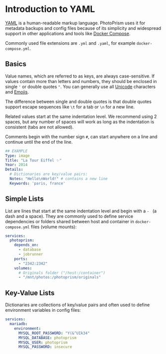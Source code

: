 # Introduction to YAML

[YAML](https://en.wikipedia.org/wiki/YAML) is a human-readable markup language. PhotoPrism uses it for metadata 
backups and config files because of its simplicity and widespread support in other applications and tools 
like [Docker Compose](https://dl.photoprism.app/docker/docker-compose.yml).

Commonly used file extensions are `.yml` and `.yaml`, for example `docker-compose.yml`.

## Basics ##

Value names, which are referred to as keys, are always case-sensitive. If values contain more than letters and numbers,
they should be enclosed in single `'` or double quotes `"`. You can generally use all [Unicode](https://home.unicode.org/)
characters and [Emojis](https://home.unicode.org/emoji/about-emoji/).

The difference between single and double quotes is that double quotes support escape sequences like `\t` for a tab
or `\n` for a new line.

Related values start at the same indentation level. We recommend using 2 spaces, but any number of spaces will work 
as long as the indentation is consistent (tabs are not allowed).

Comments begin with the number sign `#`, can start anywhere on a line and continue until the end of the line.

```yaml
## EXAMPLE
Type: image
Title: "La Tour Eiffel ✨"
Year: 2014
Details:
  # Dictionaries are key/value pairs:
  Notes: "Hello\nWorld!" # contains a new line
  Keywords: 'paris, france'
```

## Simple Lists ##

List are lines that start at the same indentation level and begin with a `- ` (a dash and a space).
They are commonly used to define service dependencies or folders shared between host and container 
in `docker-compose.yml` files (volume mounts):

```yaml
services:
  photoprism:
    depends_on:
      - database
      - jobrunner
    ports:
      - "2342:2342"
    volumes:
      # Originals folder ("/host:/container")
      - "/mnt/photos:/photoprism/originals"
```

## Key-Value Lists  ##

Dictionaries are collections of key/value pairs and often used to define environment variables in config files:

```yaml
services:
  mariadb:
    environment:
      MYSQL_ROOT_PASSWORD: "Y(&^UIk34"
      MYSQL_DATABASE: photoprism
      MYSQL_USER: photoprism
      MYSQL_PASSWORD: insecure
```
